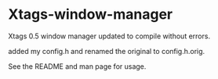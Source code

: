 # Xtags-window-manager

Xtags 0.5 window manager updated to compile without errors.

added my config.h and renamed the original to config.h.orig.

See the README and man page for usage.

